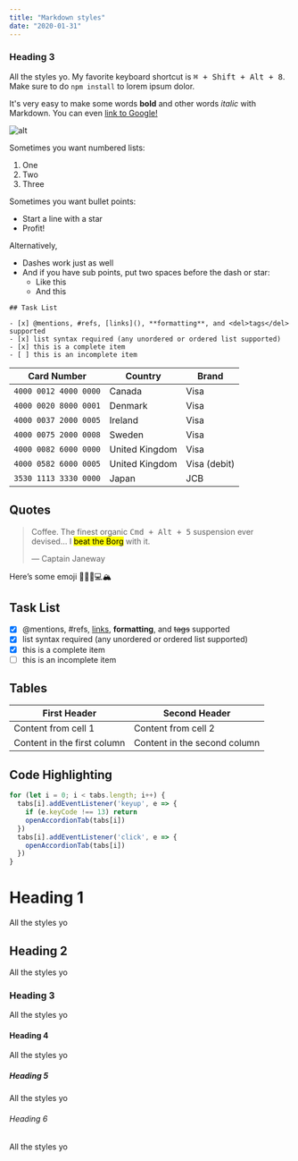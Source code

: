 ```yaml
---
title: "Markdown styles"
date: "2020-01-31"
---
```


### Heading 3

All the styles yo. My favorite keyboard shortcut is <kbd>⌘ + Shift + Alt + 8</kbd>. Make sure to do `npm install` to lorem ipsum dolor.

It's very easy to make some words **bold** and other words _italic_ with Markdown. You can even [link to Google!](http://google.com)

![alt](https://images.ctfassets.net/2d5q1td6cyxq/5IVm8Alsyck2Mg4066WMCU/309b78be5fb79114ca0c84999b93265f/rst-pos01.png)

Sometimes you want numbered lists:

1. One
2. Two
3. Three

Sometimes you want bullet points:

* Start a line with a star
* Profit!

Alternatively,

- Dashes work just as well
- And if you have sub points, put two spaces before the dash or star:
  - Like this
  - And this

```
## Task List

- [x] @mentions, #refs, [links](), **formatting**, and <del>tags</del> supported
- [x] list syntax required (any unordered or ordered list supported)
- [x] this is a complete item
- [ ] this is an incomplete item
```

| Card Number           | Country        | Brand        |
| --------------------- | -------------- | ------------ |
| `4000 0012 4000 0000` | Canada         | Visa         |
| `4000 0020 8000 0001` | Denmark        | Visa         |
| `4000 0037 2000 0005` | Ireland        | Visa         |
| `4000 0075 2000 0008` | Sweden         | Visa         |
| `4000 0082 6000 0000` | United Kingdom | Visa         |
| `4000 0582 6000 0005` | United Kingdom | Visa (debit) |
| `3530 1113 3330 0000` | Japan          | JCB          |

## Quotes

> Coffee. The finest organic <kbd>Cmd + Alt + 5</kbd> suspension ever devised... I <mark>beat the Borg</mark> with it.<br />
> <p class="author">&mdash; Captain Janeway</p>

Here’s some emoji 🤛🏽👄💻🏔

## Task List

- [x] @mentions, #refs, [links](), **formatting**, and <del>tags</del> supported
- [x] list syntax required (any unordered or ordered list supported)
- [x] this is a complete item
- [ ] this is an incomplete item

## Tables

| First Header                | Second Header                |
| --------------------------- | ---------------------------- |
| Content from cell 1         | Content from cell 2          |
| Content in the first column | Content in the second column |

## Code Highlighting

```jsx
for (let i = 0; i < tabs.length; i++) {
  tabs[i].addEventListener('keyup', e => {
    if (e.keyCode !== 13) return
    openAccordionTab(tabs[i])
  })
  tabs[i].addEventListener('click', e => {
    openAccordionTab(tabs[i])
  })
}
```

# Heading 1

All the styles yo

## Heading 2

All the styles yo

### Heading 3

All the styles yo

#### Heading 4

All the styles yo

##### Heading 5

All the styles yo

###### Heading 6

All the styles yo
